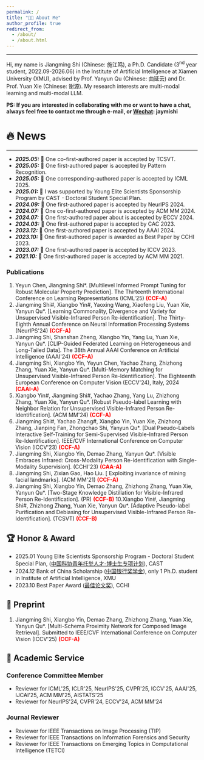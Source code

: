 ```yaml
---
permalink: /
title: "👨‍🎓 About Me"
author_profile: true
redirect_from: 
  - /about/
  - /about.html
---
```

<hr>
<!-- My name is Jiangming Shi (施江鸣), I'm a Ph.D. student at Institute of Artificial Intelligence, Xiamen University, supervised by Professor Yanyun Qu (曲延云). My research interests are deep learning and computer vision algorithms, such as Multi-modal Learning. -->
Hi, my name is Jiangming Shi (Chinese: 施江鸣), a Ph.D. Candidate (3<sup>nd</sup> year student, 2022.09-2026.06) in the Institute of Artificial Intelligence at Xiamen University (XMU), advised by Prof. Yanyun Qu (Chinese: 曲延云) and Dr. Prof. Yuan Xie (Chinese: 谢源). My research interests are multi-modal learning and multi-modal LLM.
<!-- My research interest includes neural machine translation and computer vision. I have published more than 100 papers at the top international AI conferences with total <a href='https://scholar.google.com/citations?user=DhtAFkwAAAAJ'>google scholar citations <strong><span id='total_cit'>260000+</span></strong></a> (You can also use google scholar badge <a href='https://scholar.google.com/citations?user=DhtAFkwAAAAJ'><img src="https://img.shields.io/endpoint?url={{ url | url_encode }}&logo=Google%20Scholar&labelColor=f6f6f6&color=9cf&style=flat&label=citations"></a>). -->

**PS: If you are interested in collaborating with me or want to have a chat, always feel free to contact me through e-mail, or <ins>Wechat</ins>: jaymishi**


🔥 News
======
<hr>
<ul>
  <li>
    <strong><i>2025.05:</i></strong> 🎉 One co-first-authored paper is accepted by TCSVT.
  </li>
  <li>
    <strong><i>2025.05:</i></strong> 🎉 One first-authored paper is accepted by Pattern Recognition.
  </li>
  <li>
    <strong><i>2025.05:</i></strong> 🎉 One corresponding-authored paper is accepted by ICML 2025.
  </li>
   <li>
    <strong><i>2025.01:</i></strong> 🎉 I was supported by Young Elite Scientists Sponsorship Program by CAST - Doctoral Student Special Plan.
  </li>
   <li>
    <strong><i>2024.09:</i></strong> 🎉 One first-authored paper is accepted by NeurIPS 2024.
  </li>
     <li>
    <strong><i>2024.07:</i></strong> 🎉 One co-first-authored paper is accepted by ACM MM 2024.
  </li>
   <li>
    <strong><i>2024.07:</i></strong> 🎉 One first-authored paper about is accepted by ECCV 2024.
  </li>
   <li>
    <strong><i>2024.03:</i></strong> 🎉 One first-authored paper is accepted by CAC 2023.
  </li>
  <li>
    <strong><i>2023.12:</i></strong> 🎉 One first-authored paper is accepted by AAAI 2024.
  </li>
  <li>
    <strong><i>2023.10:</i></strong> 🎉 One first-authored paper is awarded as Best Paper by CCHI 2023.
  </li>
  <li>
    <strong><i>2023.07:</i></strong> 🎉 One first-authored paper is accepted by ICCV 2023.
  </li>
  <li>
    <strong><i>2021.10:</i></strong> 🎉 One first-authored  paper is accepted by ACM MM 2021.
  </li>
</ul>

### Publications
1. Yeyun Chen, Jiangming Shi*. [Multilevel Informed Prompt Tuning for Robust Molecular Property Prediction]. The Thirteenth International Conference on Learning Representations (ICML'25) **<font color=Red>(CCF-A)</font>**
2. Jiangming Shi#, Xiangbo Yin#, Yaoxing Wang, Xiaofeng Liu, Yuan Xie, Yanyun Qu*. [Learning Commonality, Divergence and Variety for Unsupervised Visible-Infrared Person Re-identification]. The Thirty-Eighth Annual Conference on Neural Information Processing Systems (NeurIPS'24) **<font color=Red>(CCF-A)</font>**
3. Jiangming Shi, Shanshan Zheng, Xiangbo Yin, Yang Lu, Yuan Xie, Yanyun Qu*.  [CLIP-Guided Federated Learning on Heterogeneous and Long-Tailed Data]. The 38th Annual AAAI Conference on Artificial Intelligence (AAAI'24) **<font color=Red>(CCF-A)</font>**
4. Jiangming Shi, Xiangbo Yin, Yeyun Chen, Yachao Zhang, Zhizhong Zhang, Yuan Xie, Yanyun Qu*. [Multi-Memory Matching for Unsupervised Visible-Infrared Person Re-Identification]. The Eighteenth European Conference on Computer Vision (ECCV'24), Italy, 2024 **<font color=Red>(CAAI-A)</font>**
5. Xiangbo Yin#, Jiangming Shi#, Yachao Zhang, Yang Lu, Zhizhong Zhang, Yuan Xie, Yanyun Qu*. [Robust Pseudo-label Learning with Neighbor Relation for Unsupervised Visible-Infrared Person Re-Identification]. (ACM MM'24) **<font color=Red>(CCF-A)</font>**
6. Jiangming Shi#, Yachao Zhang#, Xiangbo Yin, Yuan Xie, Zhizhong Zhang, Jianping Fan, Zhongchao Shi, Yanyun Qu*. [Dual Pseudo-Labels Interactive Self-Training for Semi-Supervised Visible-Infrared Person Re-Identification]. IEEE/CVF International Conference on Computer Vision (ICCV'23) **<font color=Red>(CCF-A)</font>**
7. Jiangming Shi,  Xiangbo Yin, Demao Zhang, Yanyun Qu*. [Visible Embraces Infrared: Cross-Modality Person Re-identification with Single-Modality Supervision]. (CCHI'23) **<font color=Red>(CAA-A)</font>**
8. Jiangming Shi, Zixian Gao, Hao Liu. [ Exploiting invariance of mining facial landmarks]. (ACM MM'21) **<font color=Red>(CCF-A)</font>**
9. Jiangming Shi, Xiangbo Yin, Demao Zhang, Zhizhong Zhang, Yuan Xie, Yanyun Qu*. [Two-Stage Knowledge Distillation for Visible-Infrared Person Re-Identification]. (PR) **<font color=Red>(CCF-B)</font>**
10.Xiangbo Yin#, Jiangming Shi#, Zhizhong Zhang, Yuan Xie, Yanyun Qu*. [Adaptive Pseudo-label Purification and Debiasing for Unsupervised Visible-Infrared Person Re-Identification]. (TCSVT) **<font color=Red>(CCF-B)</font>**




## 🏆 Honor & Award
- 2025.01 Young Elite Scientists Sponsorship Program - Doctoral Student Special Plan, (<ins>中国科协青年托举人才-博士生专项计划</ins>), CAST
- 2024.12 Bank of China Scholarship (<ins>中国银行奖学金</ins>), only 1 Ph.D. student in Institute of Artificial Intelligence, XMU
- 2023.10 Best Paper Award (<ins>最佳论文奖</ins>), CCHI


## 🙂 Preprint
1. Jiangming Shi, Xiangbo Yin, Demao Zhang, Zhizhong Zhang, Yuan Xie, Yanyun Qu*.  [Multi-Schema Proximity Network for Composed Image Retrieval]. Submitted to IEEE/CVF International Conference on Computer Vision  (ICCV'25) **<font color=Red>(CCF-A)</font>**


## 💬 Academic Service
### Conference Committee Member
- Reviewer for ICML'25, ICLR'25, NeurIPS'25, CVPR'25, ICCV'25, AAAI'25, IJCAI'25, ACM MM'25, AISTATS'25
- Reviewer for NeurIPS'24, CVPR'24, ECCV'24, ACM MM'24
  
### Journal Reviewer
- Reviewer for IEEE Transactions on Image Processing (TIP)
- Reviewer for IEEE Transactions on Information Forensics and Security
- Reviewer for IEEE Transactions on Emerging Topics in Computational Intelligence (TETCI)
